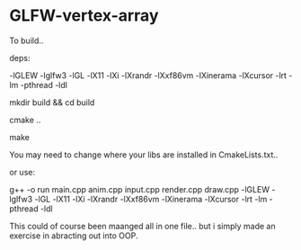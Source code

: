 # GLFW-vertex-array

To build.. 

deps:  

-lGLEW -lglfw3 -lGL -lX11 -lXi -lXrandr -lXxf86vm -lXinerama -lXcursor -lrt -lm -pthread -ldl

mkdir build && cd build

cmake .. 

make

You may need to change where your libs are installed in CmakeLists.txt..

or use:

g++ -o run main.cpp anim.cpp input.cpp render.cpp draw.cpp -lGLEW -lglfw3 -lGL -lX11 -lXi -lXrandr -lXxf86vm -lXinerama -lXcursor -lrt -lm -pthread -ldl


This could of course been maanged all in one file.. but i simply made an exercise in abracting out into OOP.

